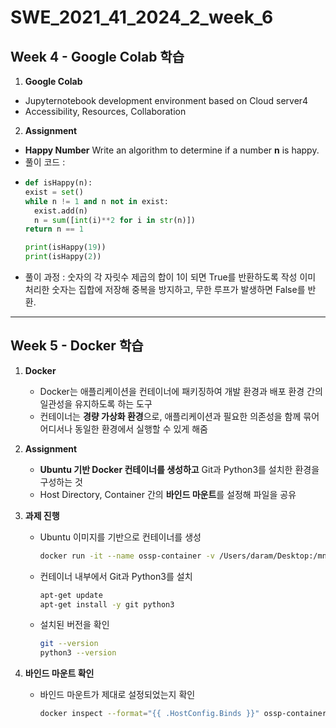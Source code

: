 # SWE_2021_41_2024_2_week_6

## Week 4 - Google Colab 학습

1. **Google Colab**
- Jupyternotebook development environment based on Cloud server4
- Accessibility, Resources, Collaboration
  
2. **Assignment**
- **Happy Number**
Write an algorithm to determine if a number **n** is happy.
- 풀이 코드 :
- ```python
  def isHappy(n):
  exist = set()
  while n != 1 and n not in exist:
    exist.add(n)
    n = sum([int(i)**2 for i in str(n)])
  return n == 1

  print(isHappy(19))
  print(isHappy(2))
  ```
- 풀이 과정 :
  숫자의 각 자릿수 제곱의 합이 1이 되면 True를 반환하도록 작성
  이미 처리한 숫자는 집합에 저장해 중복을 방지하고, 무한 루프가 발생하면 False를 반환.
---

## Week 5 - Docker 학습

1. **Docker**
   - Docker는 애플리케이션을 컨테이너에 패키징하여 개발 환경과 배포 환경 간의 일관성을 유지하도록 하는 도구
   - 컨테이너는 **경량 가상화 환경**으로, 애플리케이션과 필요한 의존성을 함께 묶어 어디서나 동일한 환경에서 실행할 수 있게 해줌

2. **Assignment**
   - **Ubuntu 기반 Docker 컨테이너를 생성하고** Git과 Python3를 설치한 환경을 구성하는 것
   - Host Directory, Container 간의 **바인드 마운트**를 설정해 파일을 공유

3. **과제 진행**
   - Ubuntu 이미지를 기반으로 컨테이너를 생성
     ```bash
     docker run -it --name ossp-container -v /Users/daram/Desktop:/mnt/desktop ubuntu
     ```
   - 컨테이너 내부에서 Git과 Python3를 설치
     ```bash
     apt-get update
     apt-get install -y git python3
     ```
   - 설치된 버전을 확인
     ```bash
     git --version
     python3 --version
     ```

4. **바인드 마운트 확인**
   - 바인드 마운트가 제대로 설정되었는지 확인
     ```bash
     docker inspect --format="{{ .HostConfig.Binds }}" ossp-container
     ```

